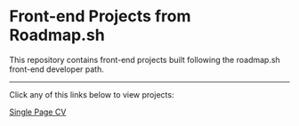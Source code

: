 <h1>Front-end Projects from Roadmap.sh</h1>
This repository contains front-end projects built following the roadmap.sh front-end developer path.
<hr>
Click any of this  links below to view projects:

<a href="Frontend Projects/01-single-page-CV">Single Page CV</a>
